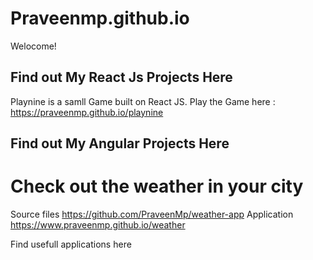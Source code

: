 # Praveenmp.github.io
Welocome!

## Find out My React Js Projects Here
 Playnine is a samll Game built on React JS.
 Play the Game here : https://praveenmp.github.io/playnine
  
## Find out My Angular Projects Here
 # Check out the weather in your city
  Source files https://github.com/PraveenMp/weather-app
  Application https://www.praveenmp.github.io/weather

Find usefull applications here
